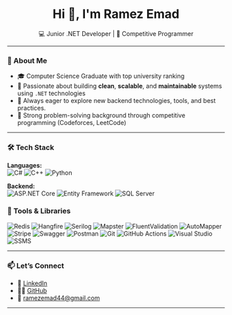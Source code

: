 <h1 align="center">Hi 👋, I'm Ramez Emad</h1>

<p align="center">
💻 Junior .NET Developer | 🎯 Competitive Programmer
</p>

---

### 🚀 About Me

- 🎓 Computer Science Graduate with top university ranking  
- 🔧 Passionate about building **clean**, **scalable**, and **maintainable** systems using `.NET` technologies  
- 🌱 Always eager to explore new backend technologies, tools, and best practices.  
- 🧠 Strong problem-solving background through competitive programming (Codeforces, LeetCode)

---

### 🛠️ Tech Stack

**Languages:**  
![C#](https://img.shields.io/badge/-C%23-239120?style=flat&logo=c-sharp&logoColor=white) ![C++](https://img.shields.io/badge/-C++-00599C?style=flat&logo=c%2B%2B&logoColor=white) ![Python](https://img.shields.io/badge/-Python-3776AB?style=flat&logo=python&logoColor=white)

**Backend:**  
![ASP.NET Core](https://img.shields.io/badge/-ASP.NET%20Core-512BD4?style=flat&logo=.net&logoColor=white)
![Entity Framework](https://img.shields.io/badge/-Entity%20Framework-512BD4?style=flat&logo=dotnet&logoColor=white)
![SQL Server](https://img.shields.io/badge/-SQL%20Server-CC2927?style=flat&logo=microsoft-sql-server&logoColor=white)


### 🧰 Tools & Libraries

![Redis](https://img.shields.io/badge/-Redis-DC382D?style=flat&logo=redis&logoColor=white)
![Hangfire](https://img.shields.io/badge/-Hangfire-000000?style=flat)
![Serilog](https://img.shields.io/badge/-Serilog-20232a?style=flat)
![Mapster](https://img.shields.io/badge/-Mapster-2C9AB7?style=flat)
![FluentValidation](https://img.shields.io/badge/-FluentValidation-001738?style=flat)
![AutoMapper](https://img.shields.io/badge/-AutoMapper-EF3A3A?style=flat)
![Stripe](https://img.shields.io/badge/-Stripe-008CDD?style=flat&logo=stripe&logoColor=white)
![Swagger](https://img.shields.io/badge/-Swagger-85EA2D?style=flat&logo=swagger&logoColor=black)
![Postman](https://img.shields.io/badge/-Postman-FF6C37?style=flat&logo=postman&logoColor=white)
![Git](https://img.shields.io/badge/-Git-F05032?style=flat&logo=git&logoColor=white)
![GitHub Actions](https://img.shields.io/badge/-GitHub%20Actions-2088FF?style=flat&logo=github-actions&logoColor=white)
![Visual Studio](https://img.shields.io/badge/-Visual%20Studio-5C2D91?style=flat&logo=visual-studio&logoColor=white)
![SSMS](https://img.shields.io/badge/-SSMS-CC2927?style=flat)


---

### 📫 Let’s Connect

- 💼 [LinkedIn](https://www.linkedin.com/in/ramez-emad-sw-engineer/)
- 🧑‍💻 [GitHub](https://github.com/Ramez-Emad)
- 📧 ramezemad44@gmail.com

---
